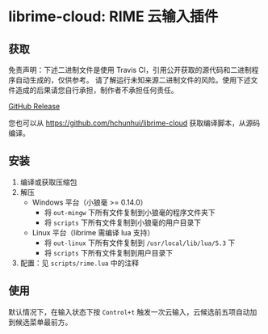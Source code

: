# librime-cloud: RIME 云输入插件

## 获取
  免责声明：下述二进制文件是使用 Travis CI，引用公开获取的源代码和二进制程序自动生成的，仅供参考。
  请了解运行未知来源二进制文件的风险。使用下述文件造成的后果请您自行承担，制作者不承担任何责任。

  [GitHub Release](https://github.com/hchunhui/librime-cloud/releases)

  您也可以从 https://github.com/hchunhui/librime-cloud 获取编译脚本，从源码编译。

## 安装
  1. 编译或获取压缩包
  2. 解压
     - Windows 平台（小狼毫 >= 0.14.0）
       - 将 `out-mingw` 下所有文件复制到小狼毫的程序文件夹下
       - 将 `scripts` 下所有文件复制到小狼毫的用户目录下
     - Linux 平台（librime 需编译 lua 支持）
       - 将 `out-linux` 下所有文件复制到 `/usr/local/lib/lua/5.3` 下
       - 将 `scripts` 下所有文件复制到用户目录下
  3. 配置：见 `scripts/rime.lua` 中的注释

## 使用
  默认情况下，在输入状态下按 `Control+t` 触发一次云输入，云候选前五项自动加到候选菜单最前方。